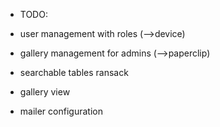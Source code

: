 - TODO:

- user management with roles (-->device)
- gallery management for admins (-->paperclip)
- searchable tables ransack
- gallery view

- mailer configuration
